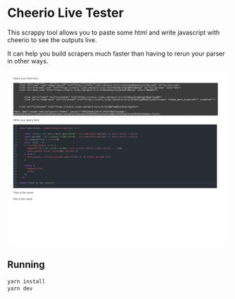 # Cheerio Live Tester

This scrappy tool allows you to paste some html and write javascript with cheerio to see the outputs live.

It can help you build scrapers much faster than having to rerun your parser in other ways.

![Example of the app](./screenshot.png)

## Running

```shell
yarn install
yarn dev
```